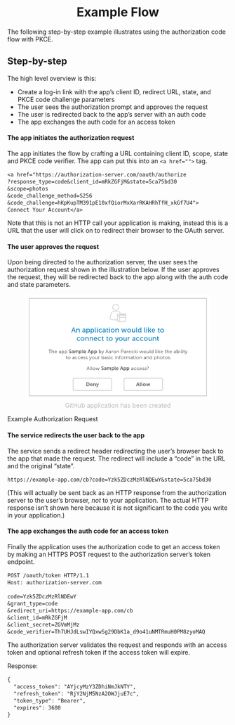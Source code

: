 <h1 align="center">Example Flow</h1>

The following step-by-step example illustrates using the authorization code flow with PKCE.

## Step-by-step

The high level overview is this:

- Create a log-in link with the app’s client ID, redirect URL, state, and PKCE code challenge parameters
- The user sees the authorization prompt and approves the request
- The user is redirected back to the app’s server with an auth code
- The app exchanges the auth code for an access token

#### The app initiates the authorization request

The app initiates the flow by crafting a URL containing client ID, scope, state and PKCE code verifier. The app can put this into an `<a href="">` tag.

```
<a href="https://authorization-server.com/oauth/authorize
?response_type=code&client_id=mRkZGFjM&state=5ca75bd30
&scope=photos
&code_challenge_method=S256
&code_challenge=hKpKupTM391pE10xfQiorMxXarRKAHRhTfH_xkGf7U4">
Connect Your Account</a>
```

Note that this is not an HTTP call your application is making, instead this is a URL that the user will click on to redirect their browser to the OAuth server.

#### The user approves the request

Upon being directed to the authorization server, the user sees the authorization request shown in the illustration below. If the user approves the request, they will be redirected back to the app along with the auth code and state parameters.

<p align="center"  style="width:100%">
    <figure align="center">
        <img src="./image1.png" alt="">
        <figcaption style="font-size:14px;color:#bbb">GitHub application has been created</figcaption>
    </figure>
</p>

Example Authorization Request

#### The service redirects the user back to the app

The service sends a redirect header redirecting the user’s browser back to the app that made the request. The redirect will include a “code” in the URL and the original “state”.

```
https://example-app.com/cb?code=Yzk5ZDczMzRlNDEwY&state=5ca75bd30
```

(This will actually be sent back as an HTTP response from the authorization server to the user’s browser, _not_ to your application. The actual HTTP response isn’t shown here because it is not significant to the code you write in your application.)

#### The app exchanges the auth code for an access token

Finally the application uses the authorization code to get an access token by making an HTTPS POST request to the authorization server’s token endpoint.

```
POST /oauth/token HTTP/1.1
Host: authorization-server.com

code=Yzk5ZDczMzRlNDEwY
&grant_type=code
&redirect_uri=https://example-app.com/cb
&client_id=mRkZGFjM
&client_secret=ZGVmMjMz
&code_verifier=Th7UHJdLswIYQxwSg29DbK1a_d9o41uNMTRmuH0PM8zyoMAQ
```

The authorization server validates the request and responds with an access token and optional refresh token if the access token will expire.

Response:

```
{
  "access_token": "AYjcyMzY3ZDhiNmJkNTY",
  "refresh_token": "RjY2NjM5NzA2OWJjuE7c",
  "token_type": "Bearer",
  "expires": 3600
}
```
